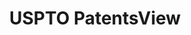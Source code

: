 ---
layout: default
bigquery: https://console.cloud.google.com/bigquery?p=patents-public-data&d=patentsview&page=dataset
citation: Attribution should be given to PatentsView for use, distribution, or derivative
  works.
code: https://github.com/CSSIP-AIR/PatentsView-Code-Snippets/
contributors: USPTO
cost: None
description: 'PatentsView includes US patent data including raw data (summaries, applications,
  pregrant applications), disambugations of inventors and assignees, and inventor
  gender estimates.  Also foreign priority data, # of figures and sheets, and government
  interest statements.'
documentation: https://patentsview.org/query/builder-faqs
last_edit: 04/09/2022, 19:49:51
location: https://patentsview.org/
maintained_by: USPTO
record_creation_timestamp: 12/2/2020 17:20:46
schema_fields:
- disamb_assignee_id_20200331
- abstract
- disamb_assignee_id_20181127
- role
- country_transformed
- latlong
- num_claims
- disamb_inventor_id_20170808
- field_id
- disamb_inventor_id_20181127
- disamb_inventor_id_20201229
- male_flag
- disamb_inventor_id_20190820
- classification_level
- applicant_type
- classification_value
- withdrawn
- name
- country
- subclass
- designation
- disamb_inventor_id_20171226
- disamb_inventor_id_20171003
- level_three
- disamb_inventor_id_20191231
- action_date
- patent_id
- level_one
- disamb_assignee_id_20190312
- inventor_id
- longitude
- disamb_assignee_id_20191231
- id
- disamb_inventor_id_20200331
- disamb_inventor_id_20200929
- _371_date
- rawassignee_id
- filename
- disamb_assignee_id_20200929
- city
- lawyer_id
- disamb_inventor_id_20170307
- disamb_assignee_id_20191008
- name_first
- latin_name
- subclass_id
- variety
- term_grant
- organization_id
- dependent
- classification_data_source
- title
- category_id
- disamb_assignee_id_20190820
- location_id
- disamb_inventor_id_20191008
- ipc_class
- group_id
- county_fips
- term_disclaimer
- uuid
- num
- section_id
- state_fips
- rawinventor_id
- length
- disamb_inventor_id_20180528
- term_extension
- classification_status
- ipc_version_indicator
- field_title
- county
- kind
- level_two
- type
- section
- _102_date
- sequence
- doctype
- subcategory_id
- disclaimer_date
- doc_type
- organization
- f371_date
- disamb_inventor_id_20200630
- number
- disamb_assignee_id_20200630
- group
- subsection_id
- num_sheets
- relkind
- category
- exemplary
- gi_statement
- male
- date
- rel_id
- subgroup
- contract_award_number
- publication_number
- lapse_of_patent
- subgroup_id
- fname
- main_group
- reldocno
- assignee_id
- f102_date
- disamb_inventor_id_20190312
- status
- text
- series_code
- symbol_position
- deceased
- sector_title
- name_last
- state
- latitude
- rawlocation_id
- lname
- num_figures
- application_id
- attribution_status
- mainclass_id
- citation_id
- rule_47
shortname: patentsview
tags:
- disambiguation
- United States
- gender
terms_of_use: Creative Commons Attribution 4.0 International License.
timeframe: 1963-1999
title: USPTO PatentsView
uuid: cf1780b1-e265-4e49-8d1d-83b9cfe0fd9a
---